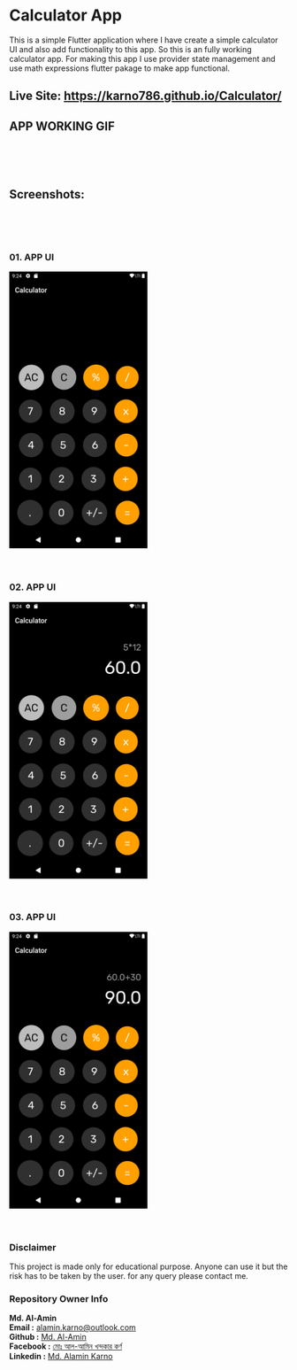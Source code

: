 # Calculator App

This is a simple Flutter application where I have create a simple calculator UI and also add functionality to this app. So this is an fully working calculator app. For making this app I use provider state management and use math expressions flutter pakage to make app functional.

## Live Site: https://karno786.github.io/Calculator/



## APP WORKING GIF

<br>
<br>
<br>

## Screenshots:

<br>
<br>
<br>

### 01. APP UI

<img src="screenshots/screenshot.png" width="250">
<br>
<br>
<br>

### 02. APP UI

<img src="screenshots/screenshot1.png" width="250">
<br>
<br>
<br>

### 03. APP UI

<img src="screenshots/screenshot2.png" width="250">
<br>
<br>
<br>

### Disclaimer
This project is made only for educational purpose. Anyone can use it but the risk has to be taken by the user.
for any query please contact me.

### Repository Owner Info

__Md. Al-Amin__ <br>
__Email :__ [ alamin.karno@outlook.com ](mailto:alamin.karno@outlook.com) <br>
__Github :__ [Md. Al-Amin](https://github.com/karno786)<br>
__Facebook :__ [মোঃ আল-আমিন খন্দকার কর্ণ](https://facebook.com/alamin.kanro786) <br>
__Linkedin :__ [Md. Alamin Karno](https://www.linkedin.com/in/alaminkarno/)
<br>
<br>